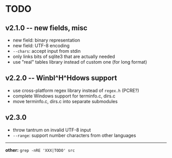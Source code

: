 # TODO

## v2.1.0 -- new fields, misc

- new field: binary representation
- new field: UTF-8 encoding
- `--chars`: accept input from stdin
- only links bits of sqlite3 that are actually needed
- use "real" tables library instead of custom one (for long format)

## v2.2.0 -- Winbl^H^Hdows support

- use cross-platform regex library instead of `regex.h` (PCRE?)
- complete Windows support for terminfo.c, dirs.c
- move terminfo.c, dirs.c into separate submodules

## v2.3.0

- throw tantrum on invalid UTF-8 input
- `--range`: support number characters from other languages

---

**other:** `grep -nRE 'XXX|TODO' src`
